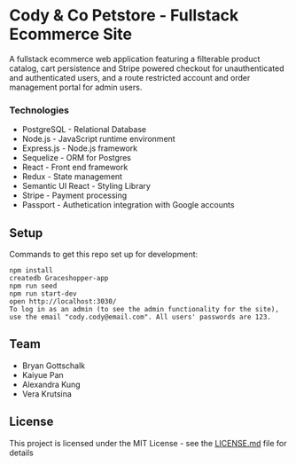 # Cody & Co Petstore - Fullstack Ecommerce Site

A fullstack ecommerce web application featuring a filterable product catalog, cart persistence and Stripe powered checkout for unauthenticated and authenticated users, and a route restricted account and order management portal for admin users. 

### Technologies

* PostgreSQL - Relational Database 
* Node.js - JavaScript runtime environment
* Express.js - Node.js framework
* Sequelize - ORM for Postgres
* React - Front end framework
* Redux - State management
* Semantic UI React - Styling Library 
* Stripe - Payment processing
* Passport - Authetication integration with Google accounts

## Setup 

Commands to get this repo set up for development:

```
npm install
createdb Graceshopper-app
npm run seed
npm run start-dev
open http://localhost:3030/
To log in as an admin (to see the admin functionality for the site), use the email "cody.cody@email.com". All users' passwords are 123.
```


## Team
* Bryan Gottschalk
* Kaiyue Pan
* Alexandra Kung
* Vera Krutsina

## License

This project is licensed under the MIT License - see the [LICENSE.md](LICENSE.md) file for details
